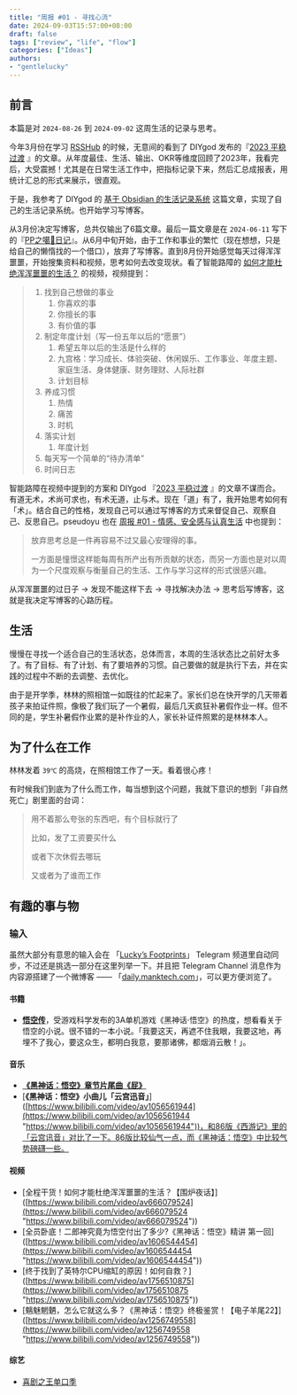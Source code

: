```yaml
---
title: "周报 #01 - 寻找心流"
date: 2024-09-03T15:57:00+08:00
draft: false
tags: ["review", "life", "flow"]
categories: ["Ideas"]
authors:
- "gentlelucky"
---
```


## 前言

本篇是对 `2024-08-26` 到 `2024-09-02` 这周生活的记录与思考。

今年3月份在学习 [RSSHub](https://rsshub.app/) 的时候，无意间的看到了 DIYgod 发布的『[2023 平稳过渡](https://diygod.cc/2023) 』的文章。从年度最佳、生活、输出、OKR等维度回顾了2023年，我看完后，大受震撼！尤其是在日常生活工作中，把指标记录下来，然后汇总成报表，用统计汇总的形式来展示，很直观。

于是，我参考了 DIYgod 的 [基于 Obsidian 的生活记录系统](https://diygod.cc/obsidian) 这篇文章，实现了自己的生活记录系统。也开始学习写博客。

从3月份决定写博客，总共仅输出了6篇文章。最后一篇文章是在 `2024-06-11` 写下的『[PP之噶🥚日记](https://gentlelucky.com/zh/2024/06/11/gossip_life_pp_20240611/)』。从6月中旬开始，由于工作和事业的繁忙（现在想想，只是给自己的懒惰找的一个借口），放弃了写博客。直到8月份开始感觉每天过得浑浑噩噩，开始搜集资料和视频，思考如何去改变现状。看了智能路障的 [如何才能杜绝浑浑噩噩的生活？](https://www.bilibili.com/video/BV1ra4y1m7H8) 的视频，视频提到：

> 1. 找到自己想做的事业
>    1. 你喜欢的事
>    2. 你擅长的事
>    3. 有价值的事
> 2. 制定年度计划（写一份五年以后的“愿景”）
>    1. 希望五年以后的生活是什么样的
>    2. 九宫格：学习成长、体验突破、休闲娱乐、工作事业、年度主题、家庭生活、身体健康、财务理财、人际社群
>    3. 计划目标
> 3. 养成习惯
>    1. 热情
>    2. 痛苦
>    3. 时机
> 4. 落实计划
>    1. 年度计划
> 5. 每天写一个简单的“待办清单”
> 6. 时间日志

智能路障在视频中提到的方案和 DIYgod 『[2023 平稳过渡](https://diygod.cc/2023) 』的文章不谋而合。有道无术，术尚可求也，有术无道，止与术。现在「道」有了，我开始思考如何有「术」。结合自己的性格，发现自己可以通过写博客的方式来督促自己、观察自己、反思自己。pseudoyu 也在 [周报 #01 - 情感、安全感与认真生活](https://www.pseudoyu.com/zh/2022/06/28/weekly_review_20220626/) 中也提到：

> 放弃思考总是一件再容易不过又最心安理得的事。
>
> 一方面是憧憬这样能每周有所产出有所贡献的状态，而另一方面也是对以周为一个尺度观察与衡量自己的生活、工作与学习这样的形式很感兴趣。

从浑浑噩噩的过日子 -> 发现不能这样下去 -> 寻找解决办法 -> 思考后写博客，这就是我决定写博客的心路历程。

## 生活

慢慢在寻找一个适合自己的生活状态，总体而言，本周的生活状态比之前好太多了。有了目标、有了计划、有了要培养的习惯。自己要做的就是执行下去，并在实践的过程中不断的去调整、去优化。

由于是开学季，林林的照相馆一如既往的忙起来了。家长们总在快开学的几天带着孩子来拍证件照，像极了我们玩了一个暑假，最后几天疯狂补暑假作业一样。但不同的是，学生补暑假作业累的是补作业的人，家长补证件照累的是林林本人。

## 为了什么在工作

林林发着 `39℃` 的高烧，在照相馆工作了一天。看着很心疼！

有时候我们到底为了什么而工作，每当想到这个问题，我就下意识的想到「非自然死亡」剧里面的台词：

> 用不着那么夸张的东西吧，有个目标就行了
>
> 比如，发了工资要买什么
>
> 或者下次休假去哪玩
>
> 又或者为了谁而工作

## 有趣的事与物

### 输入

虽然大部分有意思的输入会在 「[Lucky’s Footprints](https://t.me/lucky_share_01)」 Telegram 频道里自动同步，不过还是挑选一部分在这里列举一下。并且把 Telegram Channel 消息作为内容源搭建了一个微博客 —— 「[daily.manktech.com](https://daily.manktech.com/)」，可以更方便浏览了。

#### 书籍
- [**悟空传**](https://book.douban.com/subject/1485224/)，受游戏科学发布的3A单机游戏《黑神话·悟空》的热度，想看看关于悟空的小说。很不错的一本小说。「我要这天，再遮不住我眼，我要这地，再埋不了我心，要这众生，都明白我意，要那诸佛，都烟消云散！」。
#### 音乐
-  [**《黑神话：悟空》章节片尾曲《屁》**](https://www.bilibili.com/video/av113008978166964 "https://www.bilibili.com/video/av113008978166964")
- [**《黑神话：悟空》小曲儿「云宫迅音」**]([https://www.bilibili.com/video/av1056561944](https://www.bilibili.com/video/av1056561944 "https://www.bilibili.com/video/av1056561944"))，和86版《西游记》里的「云宫讯音」对比了一下。86版比较仙气一点，而《黑神话：悟空》中比较气势磅礴一些。
#### 视频
- [全程干货！如何才能杜绝浑浑噩噩的生活？【围炉夜话】]([https://www.bilibili.com/video/av666079524](https://www.bilibili.com/video/av666079524 "https://www.bilibili.com/video/av666079524"))
- [全员卧底！二郎神究竟为悟空付出了多少?《黑神话：悟空》精讲 第一回]([https://www.bilibili.com/video/av1606544454](https://www.bilibili.com/video/av1606544454 "https://www.bilibili.com/video/av1606544454"))
- [终于找到了英特尔CPU缩缸的原因！如何自救？]([https://www.bilibili.com/video/av1756510875](https://www.bilibili.com/video/av1756510875 "https://www.bilibili.com/video/av1756510875"))
- [魑魅魍魉，怎么它就这么多？《黑神话：悟空》终极鉴赏！【电子羊尾22】]([https://www.bilibili.com/video/av1256749558](https://www.bilibili.com/video/av1256749558 "https://www.bilibili.com/video/av1256749558"))
#### 综艺
- [喜剧之王单口季](https://movie.douban.com/subject/36868615/)





